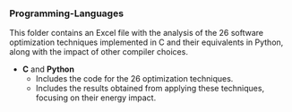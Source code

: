 ### Programming-Languages
This folder contains an Excel file with the analysis of the 26 software optimization techniques implemented in C and their equivalents in Python, along with the impact of other compiler choices.

- **C** and **Python**
   - Includes the code for the 26 optimization techniques.  
   - Includes the results obtained from applying these techniques, focusing on their energy impact.